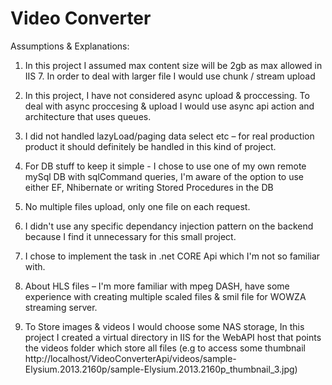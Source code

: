 # Video Converter

Assumptions & Explanations:


1.	In this project I assumed max content size will be 2gb as max allowed in IIS 7. In order to deal with larger file I would use chunk / stream upload

2.	In this project, I have not considered async upload & proccessing.
To deal with async proccesing & upload I would use async api action and architecture that uses queues.

3.	I did not handled lazyLoad/paging data select etc – for real production product it should definitely be handled in this kind of project.

4.	For DB stuff to keep it simple - I chose to use one of my own remote mySql DB with sqlCommand queries, I'm aware of the option to use either EF, Nhibernate or writing Stored Procedures in the DB

5.	No multiple files upload, only one file on each request.

6.	I didn't use any specific dependancy injection pattern on the backend because I find it unnecessary for this small project.

7.	I chose to implement the task in .net CORE Api which I'm not so familiar with.

8.	About HLS files – I'm more familiar with mpeg DASH, have some experience with creating multiple scaled files & smil file for WOWZA streaming server.

9.	To Store images & videos I would choose some NAS storage, In this project I created a virtual directory in IIS for the WebAPI host that points the videos folder which store all files 
 (e.g to access some thumbnail http://localhost/VideoConverterApi/videos/sample-Elysium.2013.2160p/sample-Elysium.2013.2160p_thumbnail_3.jpg)
